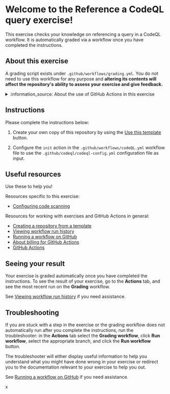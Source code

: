 # Welcome to the Reference a CodeQL query exercise!

This exercise checks your knowledge on referencing a query in a CodeQL workflow. It is automatically graded via a workflow once you have completed the instructions.

## About this exercise

A grading script exists under `.github/workflows/grading.yml`. You do not need to use this workflow for any purpose and **altering its contents will affect the repository's ability to assess your exercise and give feedback.**

<!-- some of the notices below are required, others are dependent on the exercise, see comment on each one to decide whether to keep or delete -->

<!-- REQUIRED for all exercises -->
<details><summary>:information_source: About the use of GitHub Actions in this exercise</summary>

> This exercise utilizes [GitHub Actions](https://docs.github.com/en/actions), which is free for public repositories and self-hosted runners, but may incur charges on private repositories. See [About billing for GitHub Actions](https://docs.github.com/en/billing/managing-billing-for-github-actions/about-billing-for-github-actions) to learn more. The use of GitHub Actions also means that it may take the grading workflow a few seconds and sometimes minutes to run.
</details>

<!-- OPTIONAL, only required for exercises that use PATs
<details><summary>:closed_lock_with_key: About the use of secrets and access tokens in this exercise.</summary>

> This exercise asks you to create a personal access token (PAT). This step is a prerequisite of the exercise, and you should already be comfortable with PATs on GitHub before proceeding. The PAT is encrypted and used only by a local action that does not leave your repository. GitHub has safeguards in place if the PAT is exposed by mistake, but you should know that if someone gains access to your PAT, they would have the same access you've given the token. To be safe, we recommend setting an expiration for the token. If you'd like to learn more about how your PAT is used, check the action's documentation in [`.github/actions/`](.github/actions/), [Creating a personal access token](https://docs.github.com/en/github/authenticating-to-github/keeping-your-account-and-data-secure/creating-a-personal-access-token), and [Available scopes](https://docs.github.com/en/developers/apps/building-oauth-apps/scopes-for-oauth-apps#available-scopes).

</details>
-->

<!-- OPTIONAL, only required for exercises that use orgs
<details><summary> 👥 About the use of organizations in this exercise</summary>

> This exercise needs to be completed in an organization. We recommend you [create a new organization](https://github.com/account/organizations/new?coupon=&plan=team_free) for free. If you choose to use an existing organization, note that this exercise will ask you to adjust settings in the organization that may have unintended effects on existing repositories or organization members.
</details>
 -->

## Instructions

<!-- Specific instructions for your exercise -->

Please complete the instructions below:

1. Create your own copy of this repository by using the [Use this template](https://docs.github.com/en/github/creating-cloning-and-archiving-repositories/creating-a-repository-from-a-template#creating-a-repository-from-a-template) button.

2. Configure the `init` action in the `.github/workflows/codeQL.yml` workflow file to use the `.github/codeql/codeql-config.yml` configuration file as input.

## Useful resources

Use these to help you!

Resources specific to this exercise:

- [Configuring code scanning](https://docs.github.com/en/code-security/code-scanning/automatically-scanning-your-code-for-vulnerabilities-and-errors/configuring-code-scanning)

Resources for working with exercises and GitHub Actions in general:

- [Creating a repository from a template]( https://docs.github.com/en/github/creating-cloning-and-archiving-repositories/creating-a-repository-from-a-template)
- [Viewing workflow run history](https://docs.github.com/en/actions/managing-workflow-runs/viewing-workflow-run-history)
- [Running a workflow on GitHub](https://docs.github.com/en/actions/managing-workflow-runs/manually-running-a-workflow#running-a-workflow-on-github)
- [About billing for GitHub Actions](https://docs.github.com/en/github/setting-up-and-managing-billing-and-payments-on-github/about-billing-for-github-actions)
- [GitHub Actions](https://docs.github.com/en/actions)


## Seeing your result

Your exercise is graded automatically once you have completed the instructions. To see the result of your exercise, go to the **Actions** tab, and see the most recent run on the **Grading** workflow.

See [Viewing workflow run history](https://docs.github.com/en/actions/monitoring-and-troubleshooting-workflows/viewing-workflow-run-history) if you need assistance.

## Troubleshooting

If you are stuck with a step in the exercise or the grading workflow does not automatically run after you complete the instructions, run the troubleshooter: in the **Actions** tab select the **Grading workflow**, click **Run workflow**, select the appropriate branch, and click the **Run workflow** button.

The troubleshooter will either display useful information to help you understand what you might have done wrong in your exercise or redirect you to the documentation relevant to your exercise to help you out.

See [Running a workflow on GitHub](https://docs.github.com/en/actions/managing-workflow-runs/manually-running-a-workflow#running-a-workflow) if you need assistance.

x
